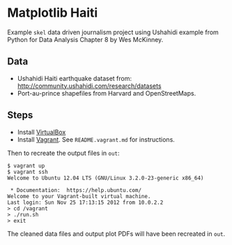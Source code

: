 Matplotlib Haiti
================
Example `skel` data driven journalism project using Ushahidi example from
Python for Data Analysis Chapter 8 by Wes McKinney.

Data
----
* Ushahidi Haiti earthquake dataset from: http://community.ushahidi.com/research/datasets
* Port-au-prince shapefiles from Harvard and OpenStreetMaps.

Steps
-----
* Install [VirtualBox][virtualbox]
* Install [Vagrant][vagrant]. See `README.vagrant.md` for instructions.

Then to recreate the output files in `out`:

    $ vagrant up
    $ vagrant ssh
    Welcome to Ubuntu 12.04 LTS (GNU/Linux 3.2.0-23-generic x86_64)

	 * Documentation:  https://help.ubuntu.com/
	Welcome to your Vagrant-built virtual machine.
	Last login: Sun Nov 25 17:13:15 2012 from 10.0.2.2
	> cd /vagrant
	> ./run.sh
	> exit

The cleaned data files and output plot PDFs will have been recreated in `out`.

[virtualbox]: https://www.virtualbox.org/wiki/Downloads
[vagrant]: http://vagrantup.com
[sequel]: http://www.sequelpro.com/
[XQuartz]: http://xquartz.macosforge.org/